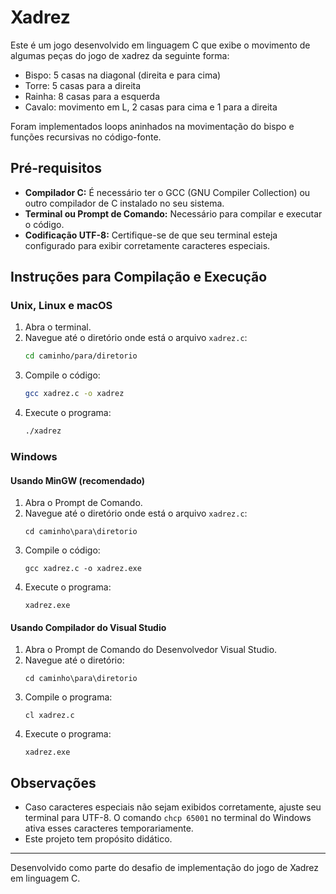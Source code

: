
# Xadrez

Este é um jogo desenvolvido em linguagem C que exibe o movimento de algumas peças do jogo de xadrez da seguinte forma: 
- Bispo: 5 casas na diagonal (direita e para cima) 
- Torre: 5 casas para a direita 
- Rainha: 8 casas para a esquerda 
- Cavalo: movimento em L, 2 casas para cima e 1 para a direita

Foram implementados loops aninhados na movimentação do bispo e funções recursivas no código-fonte.

## Pré-requisitos

- **Compilador C:** É necessário ter o GCC (GNU Compiler Collection) ou outro compilador de C instalado no seu sistema.
- **Terminal ou Prompt de Comando:** Necessário para compilar e executar o código.
- **Codificação UTF-8:** Certifique-se de que seu terminal esteja configurado para exibir corretamente caracteres especiais.

## Instruções para Compilação e Execução

### Unix, Linux e macOS

1. Abra o terminal.
2. Navegue até o diretório onde está o arquivo `xadrez.c`:
   ```bash
   cd caminho/para/diretorio
   ```
3. Compile o código:
   ```bash
   gcc xadrez.c -o xadrez
   ```
4. Execute o programa:
   ```bash
   ./xadrez
   ```

### Windows

#### Usando MinGW (recomendado)

1. Abra o Prompt de Comando.
2. Navegue até o diretório onde está o arquivo `xadrez.c`:
   ```
   cd caminho\para\diretorio
   ```
3. Compile o código:
   ```
   gcc xadrez.c -o xadrez.exe
   ```
4. Execute o programa:
   ```
   xadrez.exe
   ```

#### Usando Compilador do Visual Studio

1. Abra o Prompt de Comando do Desenvolvedor Visual Studio.
2. Navegue até o diretório:
   ```
   cd caminho\para\diretorio
   ```
3. Compile o programa:
   ```
   cl xadrez.c
   ```
4. Execute o programa:
   ```
   xadrez.exe
   ```

## Observações

- Caso caracteres especiais não sejam exibidos corretamente, ajuste seu terminal para UTF-8. O comando `chcp 65001` no terminal do Windows ativa esses caracteres temporariamente.
- Este projeto tem propósito didático.

---

Desenvolvido como parte do desafio de implementação do jogo de Xadrez em linguagem C.
